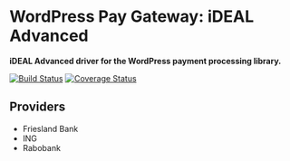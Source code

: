# WordPress Pay Gateway: iDEAL Advanced

**iDEAL Advanced driver for the WordPress payment processing library.**

[![Build Status](https://travis-ci.org/wp-pay-gateways/ideal-advanced.svg?branch=develop)](https://travis-ci.org/wp-pay-gateways/ideal-advanced)
[![Coverage Status](https://coveralls.io/repos/wp-pay-gateways/ideal-advanced/badge.png?branch=develop)](https://coveralls.io/r/wp-pay-gateways/ideal-advanced?branch=develop)

## Providers

*	Friesland Bank
*	ING
*	Rabobank
